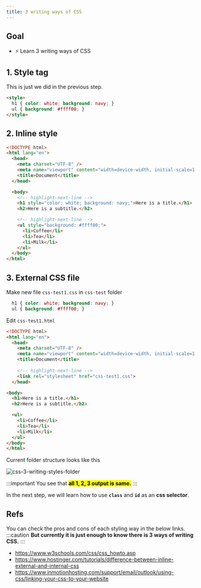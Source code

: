 ```yaml
---
title: 3 writing ways of CSS
---
```


## Goal
  - ⚡ Learn 3 writing ways of CSS

## 1. Style tag

This is just we did in the previous step.

```html
<style>
  h1 { color: white; background: navy; }
  ul { background: #ffff00; }
</style>
```

## 2. Inline style

```html title="css-test1.html"
<!DOCTYPE html>
<html lang="en">
  <head>
    <meta charset="UTF-8" />
    <meta name="viewport" content="width=device-width, initial-scale=1.0" />
    <title>Document</title>
  </head>

  <body>
    <!-- highlight-next-line -->
    <h1 style="color: white; background: navy;">Here is a title.</h1>
    <h2>Here is a subtitle.</h2>

    <!-- highlight-next-line -->
    <ul style="background: #ffff00;">
      <li>Coffee</li>
      <li>Tea</li>
      <li>Milk</li>
    </ul>
  </body>
</html>
```

## 3. External CSS file

Make new file `css-test1.css` in `css-test` folder

```css title="css-test1.css"
  h1 { color: white; background: navy; }
  ul { background: #ffff00; }
```

Edit `css-test1.html`

```html title="css-test1.html"
<!DOCTYPE html>
<html lang="en">
  <head>
    <meta charset="UTF-8" />
    <meta name="viewport" content="width=device-width, initial-scale=1.0" />
    <title>Document</title>
  
    <!-- highlight-next-line -->
    <link rel="stylesheet" href="css-test1.css">
  </head>

<body>
  <h1>Here is a title.</h1>
  <h2>Here is a subtitle.</h2>

  <ul>
    <li>Coffee</li>
    <li>Tea</li>
    <li>Milk</li>
  </ul>
</body>
</html>
```

Current folder structure looks like this

![css-3-writing-styles-folder](https://coderhackers-1304676641.cos.ap-tokyo.myqcloud.com/2020-05-14-12-47-40.png)

:::important
You see that **<mark>all 1, 2, 3 output is same.</mark>**
:::

In the next step, we will learn how to use **`class`** and **`id`** as an **css selector**.


## Refs
You can check the pros and cons of each styling way in the below links.
:::caution
**But currently it is just enough to know there is 3 ways of writing CSS.**
:::

- https://www.w3schools.com/css/css_howto.asp
- https://www.hostinger.com/tutorials/difference-between-inline-external-and-internal-css
- https://www.inmotionhosting.com/support/email/outlook/using-css/linking-your-css-to-your-website